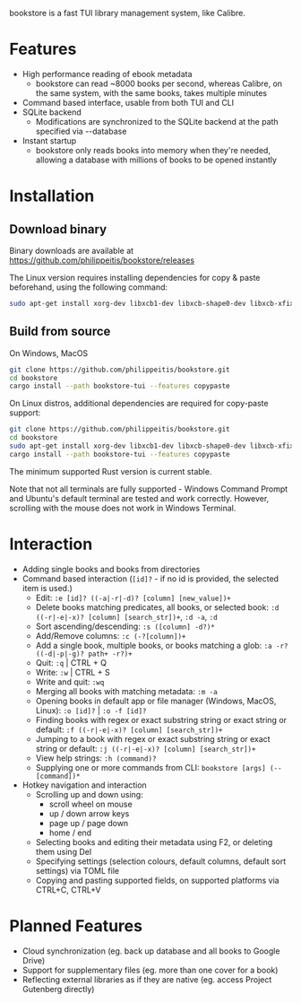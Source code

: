 bookstore is a fast TUI library management system, like Calibre.

# Features
- High performance reading of ebook metadata
  - bookstore can read ~8000 books per second, whereas Calibre, on the same system, with the same books, takes multiple minutes
- Command based interface, usable from both TUI and CLI
- SQLite backend
  - Modifications are synchronized to the SQLite backend at the path specified via --database
- Instant startup
  - bookstore only reads books into memory when they're needed, allowing a database with millions of books to be opened instantly
# Installation
## Download binary
Binary downloads are available at https://github.com/philippeitis/bookstore/releases

The Linux version requires installing dependencies for copy & paste beforehand, using the following command:
```bash
sudo apt-get install xorg-dev libxcb1-dev libxcb-shape0-dev libxcb-xfixes0-dev
```

## Build from source
On Windows, MacOS
```bash
git clone https://github.com/philippeitis/bookstore.git
cd bookstore
cargo install --path bookstore-tui --features copypaste 
```

On Linux distros, additional dependencies are required for copy-paste support:
```bash
git clone https://github.com/philippeitis/bookstore.git
cd bookstore
sudo apt-get install xorg-dev libxcb1-dev libxcb-shape0-dev libxcb-xfixes0-dev
cargo install --path bookstore-tui --features copypaste
```

The minimum supported Rust version is current stable.

Note that not all terminals are fully supported - Windows Command Prompt and Ubuntu's default terminal are tested and work correctly. However, scrolling with the mouse does not work in Windows Terminal. 

# Interaction
- Adding single books and books from directories
- Command based interaction (`[id]?` - if no id is provided, the selected item is used.)
  - Edit: `:e [id]? ((-a|-r|-d)? [column] [new_value])+`
  - Delete books matching predicates, all books, or selected book: `:d ((-r|-e|-x)? [column] [search_str])+`, `:d -a`, `:d`
  - Sort ascending/descending: `:s ([column] -d?)*`
  - Add/Remove columns: `:c (-?[column])+`
  - Add a single book, multiple books, or books matching a glob: `:a -r? ((-d|-p|-g)? path+ -r?)+`
  - Quit: `:q` | CTRL + Q
  - Write: `:w` | CTRL + S
  - Write and quit: `:wq`
  - Merging all books with matching metadata: `:m -a`
  - Opening books in default app or file manager (Windows, MacOS, Linux): `:o [id]?` | `:o -f [id]?`
  - Finding books with regex or exact substring string or exact string or default: `:f ((-r|-e|-x)? [column] [search_str])+`
  - Jumping to a book with regex or exact substring string or exact string or default: `:j ((-r|-e|-x)? [column] [search_str])+`
  - View help strings: `:h (command)?`
  - Supplying one or more commands from CLI: `bookstore [args] (-- [command])*`
- Hotkey navigation and interaction
  - Scrolling up and down using:
    - scroll wheel on mouse
    - up / down arrow keys
    - page up / page down
    - home / end
  - Selecting books and editing their metadata using F2, or deleting them using Del
  - Specifying settings (selection colours, default columns, default sort settings) via TOML file
  - Copying and pasting supported fields, on supported platforms via CTRL+C, CTRL+V

# Planned Features
- Cloud synchronization (eg. back up database and all books to Google Drive)
- Support for supplementary files (eg. more than one cover for a book)
- Reflecting external libraries as if they are native (eg. access Project Gutenberg directly)
